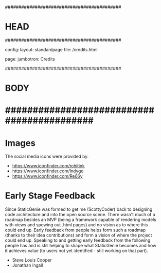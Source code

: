 ###########################################
# HEAD
###########################################

config: 
  layout: standardpage
  file: /credits.html
  
page: 
  jumbotron: Credits

###########################################
# BODY
###########################################
=====

# Images 

The social media icons were provided by:

- https://www.iconfinder.com/rohitink
- https://www.iconfinder.com/Indygo
- https://www.iconfinder.com/Re66y

# Early Stage Feedback

Since StaticGenie was formed to get me (ScottyCoder) back to designing code architecture and into the open source scene. There wasn't much of a roadmap besides an MVP (being a framework capable of rendering models with views and spewing out .html pages) and no vision as to where this could end up. Early feedback from people helps form such a roadmap (thanks to their idea contributions) and form a vision of where the project could end up. Speaking to and getting early feedback from the following people has and is still helping to shape what StaticGenie becomes and how it achieves value (to users not yet identified - still working on that part).

- Steve Louis Cooper
- Jonathan Ingall